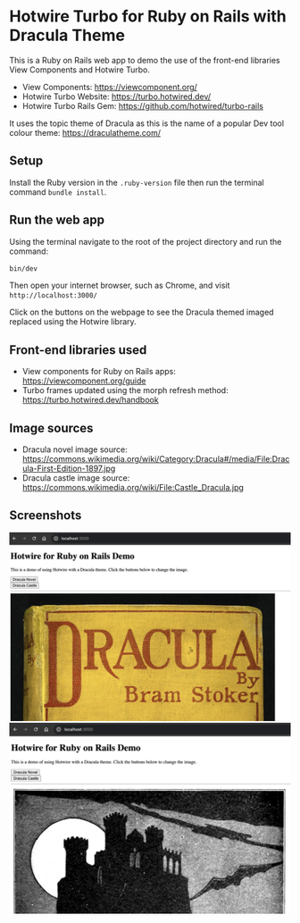 # Hotwire Turbo for Ruby on Rails with Dracula Theme

This is a Ruby on Rails web app to demo the use of the front-end libraries View Components and Hotwire Turbo.

- View Components: https://viewcomponent.org/
- Hotwire Turbo Website: https://turbo.hotwired.dev/
- Hotwire Turbo Rails Gem: https://github.com/hotwired/turbo-rails

It uses the topic theme of Dracula as this is the name of a popular Dev tool colour theme: https://draculatheme.com/

## Setup

Install the Ruby version in the `.ruby-version` file then run the terminal command `bundle install`.

## Run the web app

Using the terminal navigate to the root of the project directory and run the command:

```sh
bin/dev
```

Then open your internet browser, such as Chrome, and visit `http://localhost:3000/`

Click on the buttons on the webpage to see the Dracula themed imaged replaced using the Hotwire library.

## Front-end libraries used

- View components for Ruby on Rails apps: https://viewcomponent.org/guide
- Turbo frames updated using the morph refresh method: https://turbo.hotwired.dev/handbook

## Image sources

- Dracula novel image source: https://commons.wikimedia.org/wiki/Category:Dracula#/media/File:Dracula-First-Edition-1897.jpg
- Dracula castle image source: https://commons.wikimedia.org/wiki/File:Castle_Dracula.jpg

## Screenshots

![Screenshot with image of Dracula novel](screenshots/screenshot-dracual-novel.png)
![Screenshot with image of Dracula castle](screenshots/screenshot-dracula-castle.png)
